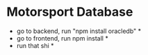 # Motorsport Database


* go to backend, run "npm install oracledb" *
* go to frontend, run npm install *
* run that shi *